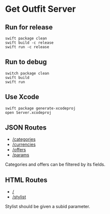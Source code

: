 # Get Outfit Server

## Run for release
```
swift package clean
swift build -c release
swift run -c release
```

## Run to debug
```
switch package clean
swift build
swift run
```

## Use Xcode
```
swift package generate-xcodeproj
open Server.xcodeproj
```

## JSON Routes
- [/categories](http://server.getoutfit.ru/categories)
- [/currencies](http://server.getoutfit.ru/currencies)
- [/offers](http://server.getoutfit.ru/offers)
- [/params](http://server.getoutfit.ru/params)

Categories and offers can be filtered by its fields.

## HTML Routes
- [/](http://server.getoutfit.ru)
- [/stylist](http://server.getoutfit.ru/stylist?subid=app)

Stylist should be given a subid parameter.
